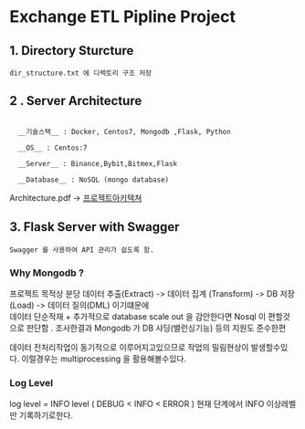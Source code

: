 
# Exchange ETL Pipline Project  





## 1. Directory Sturcture
    dir_structure.txt 에 디렉토리 구조 저장







## 2 . Server Architecture 
````

  __기술스택__ : Docker, Centos7, Mongodb ,Flask, Python 

  __OS__ : Centos:7 

  __Server__ : Binance,Bybit,Bitmex,Flask  

  __Database__ : NoSQL (mongo database) 
````

Architecture.pdf -> [프로젝트아키텍쳐](https://github.com/wjs2063/Crypto_ETL/blob/main/%ED%94%84%EB%A1%9C%EC%A0%9D%ED%8A%B8%20%EC%95%84%ED%82%A4%ED%85%8D%EC%B3%90.pdf)


## 3. Flask Server with Swagger
````
Swagger 를 사용하여 API 관리가 쉽도록 함.
````

### Why Mongodb ?

프로젝트 목적상 분당 데이터 추출(Extract) -> 데이터 집계 (Transform)  -> DB 저장 (Load) -> 데이터 질의(DML) 이기떄문에     
데이터 단순적재 + 추가적으로 database scale out 을 감안한다면 Nosql 이 편할것으로 판단함 .  조사한결과 Mongodb 가 DB 샤딩(밸런싱기능) 등의 지원도 준수한편      


데이터 전처리작업이 동기적으로 이루어지고있으므로 작업의 밀림현상이 발생할수있다. 이럴경우는 multiprocessing 을 활용해볼수있다.


### Log Level

log level = INFO level ( DEBUG < INFO < ERROR )  현재 단계에서 INFO 이상레벨만 기록하기로한다. 
